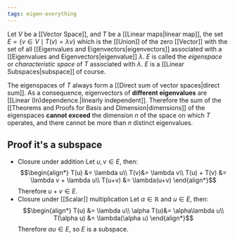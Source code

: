 ```yaml
---
tags: eigen-everything
---
```

Let $V$ be a [[Vector Space]], and $T$ be a [[Linear maps|linear map]], the set $E = \{ v \in V \mid T(v) = \lambda v\}$ which is the [[Union]] of the zero [[Vector]] with the set of all [[Eigenvalues and Eigenvectors|eigenvectors]] associated with a [[Eigenvalues and Eigenvectors|eigenvalue]] $\lambda$. $E$ is called the *eigenspace* or *characteristic space* of $T$ associated with $\lambda$. $E$ is a [[Linear Subspaces|subspace]] of course.

The eigenspaces of $T$ always form a [[Direct sum of vector spaces|direct sum]]. As a consequence, eigenvectors of **different eigenvalues** are [[Linear (In)dependence.|linearly independent]]. Therefore the sum of the [[Theorems and Proofs for Basis and Dimension|dimensions]] of the eigenspaces **cannot exceed** the dimension $n$ of the space on which $T$ operates, and there cannot be more than $n$ distinct eigenvalues.
## Proof it's a subspace
- Closure under addition
Let $u, v \in E$, then:
$$\begin{align*}
T(u) &= \lambda u\\
T(v)&= \lambda v\\
T(u) + T(v) &= \lambda v + \lambda u\\
T(u+v) &= \lambda(u+v)
\end{align*}$$
Therefore $u + v \in E$.
- Closure under [[Scalar]] multiplication
Let $\alpha \in \mathbb{R}$ and $u \in E$, then:
$$\begin{align*}
T(u) &= \lambda u\\
\alpha T(u)&= \alpha\lambda u\\
T(\alpha u) &= \lambda(\alpha u)
\end{align*}$$
Therefore $\alpha u \in E$, so $E$ is a subspace.